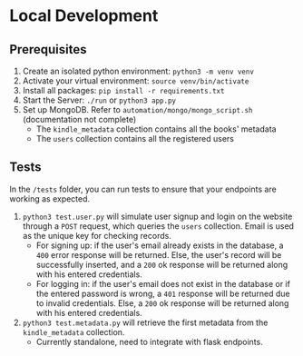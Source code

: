 # Local Development

## Prerequisites

1. Create an isolated python environment: `python3 -m venv venv`
2. Activate your virtual environment: `source venv/bin/activate`
3. Install all packages: `pip install -r requirements.txt`
4. Start the Server: `./run` or `python3 app.py`
5. Set up MongoDB. Refer to `automation/mongo/mongo_script.sh` (documentation not complete)
   - The `kindle_metadata` collection contains all the books' metadata
   - The `users` collection contains all the registered users

## Tests

In the `/tests` folder, you can run tests to ensure that your endpoints are working as expected.

1. `python3 test.user.py` will simulate user signup and login on the website through a `POST` request, which queries the `users` collection. Email is used as the unique key for checking records.
   - For signing up: if the user's email already exists in the database, a `400` error response will be returned. Else, the user's record will be successfully inserted, and a `200` ok response will be returned along with his entered credentials.
   - For logging in: if the user's email does not exist in the database or if the entered password is wrong, a `401` response will be returned due to invalid credentials. Else, a `200` ok response will be returned along with his entered credentials.
2. `python3 test.metadata.py` will retrieve the first metadata from the `kindle_metadata` collection.
   - Currently standalone, need to integrate with flask endpoints.
